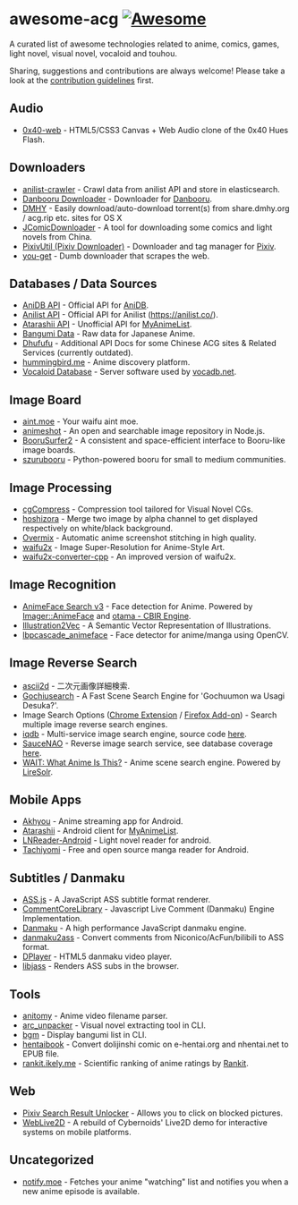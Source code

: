 # awesome-acg [![Awesome](https://cdn.rawgit.com/sindresorhus/awesome/d7305f38d29fed78fa85652e3a63e154dd8e8829/media/badge.svg)](https://github.com/sindresorhus/awesome)

A curated list of awesome technologies related to anime, comics, games, light novel, visual novel, vocaloid and touhou.

Sharing, suggestions and contributions are always welcome! Please take a look at the [contribution guidelines](https://github.com/soruly/awesome-acg/blob/master/CONTRIBUTING.md) first.

## Audio

* [0x40-web](https://github.com/mon/0x40-web) - HTML5/CSS3 Canvas + Web Audio clone of the 0x40 Hues Flash.

## Downloaders

* [anilist-crawler](https://github.com/soruly/anilist-crawler) - Crawl data from anilist API and store in elasticsearch.
* [Danbooru Downloader](https://github.com/Nandaka/DanbooruDownloader) - Downloader for [Danbooru](https://danbooru.donmai.us/).
* [DMHY](https://github.com/yaqinking/DMHY) - Easily download/auto-download torrent(s) from share.dmhy.org / acg.rip etc. sites for OS X
* [JComicDownloader](https://github.com/abc9070410/JComicDownloader) - A tool for downloading some comics and light novels from China.
* [PixivUtil (Pixiv Downloader)](https://github.com/Nandaka/PixivUtil2) - Downloader and tag manager for [Pixiv](http://www.pixiv.net/).
* [you-get](https://github.com/soimort/you-get) - Dumb downloader that scrapes the web.

## Databases / Data Sources

* [AniDB API](https://wiki.anidb.net/w/API) - Official API for [AniDB](https://anidb.net/).
* [Anilist API](https://github.com/joshstar/AniList-API-Docs) - Official API for Anilist (https://anilist.co/).
* [Atarashii API](https://bitbucket.org/ratan12/atarashii-api) - Unofficial API for [MyAnimeList](http://myanimelist.net/).
* [Bangumi Data](https://github.com/bangumi-data/bangumi-data) - Raw data for Japanese Anime.
* [Dhufufu](https://github.com/sorz/dhufufu) - Additional API Docs for some Chinese ACG sites & Related Services (currently outdated).
* [hummingbird.me](https://github.com/hummingbird-me) - Anime discovery platform.
* [Vocaloid Database](https://github.com/VocaDB/vocadb) - Server software used by [vocadb.net](http://vocadb.net/).

## Image Board

* [aint.moe](https://github.com/maxpowa/aint.moe) - Your waifu aint moe.
* [animeshot](https://github.com/bitinn/animeshot) - An open and searchable image repository in Node.js.
* [BooruSurfer2](https://github.com/spillerrec/BooruSurfer2) - A consistent and space-efficient interface to Booru-like image boards.
* [szurubooru](https://github.com/rr-/szurubooru) - Python-powered booru for small to medium communities.

## Image Processing

* [cgCompress](https://github.com/spillerrec/cgCompress) - Compression tool tailored for Visual Novel CGs.
* [hoshizora](https://github.com/BlueCocoa/hoshizora) - Merge two image by alpha channel to get displayed respectively on white/black background.
* [Overmix](https://github.com/spillerrec/Overmix) - Automatic anime screenshot stitching in high quality.
* [waifu2x](https://github.com/nagadomi/waifu2x) - Image Super-Resolution for Anime-Style Art.
* [waifu2x-converter-cpp](https://github.com/tanakamura/waifu2x-converter-cpp) - An improved version of waifu2x.

## Image Recognition

* [AnimeFace Search v3](http://animeface3.libotama.so/) - Face detection for Anime. Powered by [Imager::AnimeFace](http://anime.udp.jp/imager-animeface.html) and [otama - CBIR Engine](https://github.com/nagadomi/otama).
* [Illustration2Vec](https://github.com/rezoo/illustration2vec) - A Semantic Vector Representation of Illustrations.
* [lbpcascade_animeface](https://github.com/nagadomi/lbpcascade_animeface) - Face detector for anime/manga using OpenCV.

## Image Reverse Search

* [ascii2d](http://www.ascii2d.net/) - 二次元画像詳細検索.
* [Gochiusearch](https://github.com/ksasao/Gochiusearch) - A Fast Scene Search Engine for 'Gochuumon wa Usagi Desuka?'.
* Image Search Options ([Chrome Extension](https://chrome.google.com/webstore/detail/image-search-options/kljmejbpilkadikecejccebmccagifhl) / [Firefox Add-on](https://addons.mozilla.org/en-US/firefox/addon/image-search-options/)) - Search multiple image reverse search engines.
* [iqdb](https://iqdb.org/) - Multi-service image search engine, source code [here](https://iqdb.org/code/).
* [SauceNAO](https://saucenao.com/) - Reverse image search service, see database coverage [here](https://saucenao.com/status.html).
* [WAIT: What Anime Is This?](https://github.com/soruly/whatanime.ga) - Anime scene search engine. Powered by [LireSolr](https://bitbucket.org/dermotte/liresolr).

## Mobile Apps

* [Akhyou](https://github.com/dulleh/akhyou) - Anime streaming app for Android.
* [Atarashii](https://github.com/AnimeNeko/Atarashii) - Android client for [MyAnimeList](http://myanimelist.net/).
* [LNReader-Android](https://github.com/calvinaquino/LNReader-Android) - Light novel reader for android.
* [Tachiyomi](https://github.com/inorichi/tachiyomi) - Free and open source manga reader for Android.

## Subtitles / Danmaku

* [ASS.js](https://github.com/weizhenye/ASS) - A JavaScript ASS subtitle format renderer.
* [CommentCoreLibrary](https://github.com/jabbany/CommentCoreLibrary) - Javascript Live Comment (Danmaku) Engine Implementation.
* [Danmaku](https://github.com/weizhenye/Danmaku) - A high performance JavaScript danmaku engine.
* [danmaku2ass](https://github.com/m13253/danmaku2ass) - Convert comments from Niconico/AcFun/bilibili to ASS format.
* [DPlayer](https://github.com/DIYgod/DPlayer) - HTML5 danmaku video player.
* [libjass](https://github.com/Arnavion/libjass) - Renders ASS subs in the browser.

## Tools

* [anitomy](https://github.com/erengy/anitomy) - Anime video filename parser.
* [arc_unpacker](https://github.com/vn-tools/arc_unpacker) - Visual novel extracting tool in CLI.
* [bgm](https://github.com/egoist/bgm) - Display bangumi list in CLI.
* [hentaibook](https://github.com/MoeOverflow/hentaibook) - Convert dolijinshi comic on e-hentai.org and nhentai.net to EPUB file.
* [rankit.ikely.me](http://rankit.ikely.me/) - Scientific ranking of anime ratings by [Rankit](https://github.com/wattlebird/ranking).

## Web

* [Pixiv Search Result Unlocker](https://github.com/soruly/Pixiv-Search-Result-Unlocker) - Allows you to click on blocked pictures.
* [WebLive2D](https://github.com/yutarochan/WebLive2D) - A rebuild of Cybernoids' Live2D demo for interactive systems on mobile platforms.

## Uncategorized

* [notify.moe](https://github.com/animenotifier/notify.moe) - Fetches your anime "watching" list and notifies you when a new anime episode is available.
